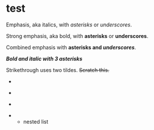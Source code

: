 # test

Emphasis, aka italics, with *asterisks* or _underscores_.

Strong emphasis, aka bold, with **asterisks** or __underscores__.

Combined emphasis with **asterisks and _underscores_**.

***Bold and italic with 3 asterisks***

Strikethrough uses two tildes. ~~Scratch this.~~


*

-

+

*    - nested list
